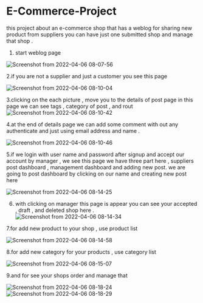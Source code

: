 # E-Commerce-Project
this project about an e-commerce shop that has a weblog for sharing new product from suppliers 
you can have just one submitted shop and manage that shop . 

1. start weblog page 

![Screenshot from 2022-04-06 08-07-56](https://user-images.githubusercontent.com/89983234/161893426-c8ac3883-a384-4ad3-9a7e-3b13c6594c24.png)

2.if you are not a supplier and just a customer you see this page

![Screenshot from 2022-04-06 08-10-04](https://user-images.githubusercontent.com/89983234/161893534-2b09a970-b66e-40c1-9d90-a971de883647.png)

3.clicking on the each picture , move you to the details of post page 
  in this page we can see tags , category of post , and rout 
![Screenshot from 2022-04-06 08-10-42](https://user-images.githubusercontent.com/89983234/161893744-1d77ce73-dfe4-4612-aa9a-4e0ec5824278.png)

4.at the end of details page we can add some comment  with out any authenticate and just using email address and name . 

![Screenshot from 2022-04-06 08-10-46](https://user-images.githubusercontent.com/89983234/161893942-5142c010-b9a0-4e50-b20b-55abf2cb6fe9.png)


5.if we login with user name and password after signup and accept our account by manager , we see this page 
 we have three part here , suppliers post dashboard , management dashboard and adding new post.
 we are going to post dashboard by clicking on our name and creating new post here

![Screenshot from 2022-04-06 08-14-25](https://user-images.githubusercontent.com/89983234/161894071-ba474cd8-4860-4fbd-8989-c4b1fd4c2118.png)


6. with clicking on manager this page is appear
  you can see your accepted , draft , and deleted shop here .
![Screenshot from 2022-04-06 08-14-34](https://user-images.githubusercontent.com/89983234/161894657-0dfb8265-4537-45de-8730-a88165f2b37f.png)


7.for add new product to your shop , use product list 

![Screenshot from 2022-04-06 08-14-58](https://user-images.githubusercontent.com/89983234/161897994-74f16bf2-38d0-4840-858f-8022918d0a2e.png)


8.for add new category for your products , use category list


![Screenshot from 2022-04-06 08-15-07](https://user-images.githubusercontent.com/89983234/161898162-be3f8317-ba7e-46b4-8d4e-3696723ba4a5.png)

9.and for see your shops order and manage that 


![Screenshot from 2022-04-06 08-18-24](https://user-images.githubusercontent.com/89983234/161898703-87e90413-15e9-4bb4-beed-578e79472931.png)
![Screenshot from 2022-04-06 08-18-29](https://user-images.githubusercontent.com/89983234/161898612-e7bc650b-126c-4a90-9769-862e8d817087.png)







